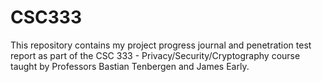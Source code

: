 # CSC333
This repository contains my project progress journal and penetration test report as part of the CSC 333 - Privacy/Security/Cryptography course taught by Professors Bastian Tenbergen and James Early.
